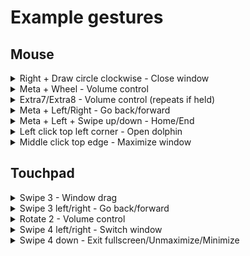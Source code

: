 # Example gestures
## Mouse
<details>
  <summary>Right + Draw circle clockwise - Close window</summary>

  ```yaml
  - type: stroke
    strokes: [ 'OAMAAUkEBRZZEgwkYCARMmA6GUBSViRPQGMrYyNkNLAOVT3DAzhH0AUdUOkYC1j2OQBkAA==' ]
    mouse_buttons: [ right ]

    actions:
      - plasma_shortcut: kwin,Window Close
  ```
</details>
<details>
  <summary>Meta + Wheel - Volume control</summary>
  
  ```yaml
  - type: wheel
    direction: up

    conditions:
      - $keyboard_modifiers == meta

    actions:
      - on: update
        input:
          - keyboard: [ volumeup ]

  - type: wheel
    direction: down

    conditions:
      - $keyboard_modifiers == meta

    actions:
      - on: update
        input:
          - keyboard: [ volumedown ]
  ```
</details>
<details>
  <summary>Extra7/Extra8 - Volume control (repeats if held)</summary>

  ```yaml
  _anchors:
    - &repeat_delay 250
    - &repeat_interval 50

  mouse:
    gestures:
      - type: press
        mouse_buttons: [ extra8 ]
        instant: true

        actions:
          - on: begin
            input:
              - keyboard: [ volumedown ]

          - on: update
            threshold: *repeat_delay
            interval: *repeat_interval
            input:
              - keyboard: [ volumedown ]

      - type: press
        mouse_buttons: [ extra7 ]
        instant: true

        actions:
          - on: begin
            input:
              - keyboard: [ volumeup ]

          - on: update
            threshold: *repeat_delay
            interval: *repeat_interval
            input:
              - keyboard: [ volumeup ]
  ```
</details>
<details>
  <summary>Meta + Left/Right - Go back/forward</summary>

  ```yaml
  - type: press
    mouse_buttons: [ left ]
    instant: true

    conditions:
      - $keyboard_modifiers == meta

    actions:
      - on: begin
        input:
          - mouse: [ back ]

  - type: press
    mouse_buttons: [ right ]
    instant: true

    conditions:
      - $keyboard_modifiers == meta

    actions:
      - on: begin
        input:
          - mouse: [ forward ]

  ```
</details>
<details>
  <summary>Meta + Left + Swipe up/down - Home/End</summary>
  
  ```yaml
  - type: swipe
    direction: up
    mouse_buttons: [ left ]
    
    conditions:
      - $keyboard_modifiers == meta

    actions:
      - on: begin
        input:
          - keyboard: [ leftctrl+home ]

  - type: swipe
    direction: down
    mouse_buttons: [ left ]
    
    conditions:
      - $keyboard_modifiers == meta

    actions:
      - on: begin
        input:
          - keyboard: [ leftctrl+end ]
  ```
</details>
<details>
  <summary>Left click top left corner - Open dolphin</summary>

  ```yaml
  - type: press
    mouse_buttons: [ left ]
    instant: true

    conditions:
      - $pointer_position_screen_percentage <= 0.01,0.01

    actions:
      - on: begin
        command: dolphin
  ```
</details>
<details>
  <summary>Middle click top edge - Maximize window</summary>

  ```yaml
  - type: press
    mouse_buttons: [ middle ]
    instant: true
    
    conditions:
      - $pointer_position_screen_percentage_y <= 0.01

    actions:
      - on: begin
        plasma_shortcut: kwin,Window Maximize
  ```
</details>

## Touchpad
<details>
  <summary>Swipe 3 - Window drag</summary>

  Swipe gestures have a different acceleration profile. You can change *Device.delta_multiplier* to make the gesture faster or slower.

  ```yaml
  - type: swipe
    direction: any
    
    conditions:
      - $fingers == 3

    actions:
      - on: begin
        input:
          - keyboard: [ +leftmeta ]
          - mouse: [ +left ]

      - on: update
        input:
          - mouse: [ move_by_delta ]

      - on: end_cancel
        input:
          - keyboard: [ -leftmeta ]
          - mouse: [ -left ]
```
</details>
<details>
  <summary>Swipe 3 left/right - Go back/forward</summary>
  
  ```yaml
  - type: swipe
    direction: left
    
    conditions:
      - $fingers == 3

    actions:
      - on: begin
        input:
          - mouse: [ back ]

  - type: swipe
    direction: right
    
    conditions:
      - $fingers == 3

    actions:
      - on: begin
        input:
          - mouse: [ forward ]
  ```
  
</details>
<details>
  <summary>Rotate 2 - Volume control</summary>

  ```yaml
  - type: rotate
    direction: any
    
    conditions:
      - $fingers == 2

    actions:
      - on: update
        interval: -10
        input:
          - keyboard: [ volumedown ]

      - on: update
        interval: 10
        input:
          - keyboard: [ volumeup ]
  ```
</details>
<details>
  <summary>Swipe 4 left/right - Switch window</summary>

  Swipe slow - Switch window<br>
  Swipe fast - Open alt+tab switcher 

  ```yaml
  - type: swipe
    direction: left_right
    speed: fast

    conditions:
      - $fingers == 4
    
    actions:
      - on: begin
        input:
          - keyboard: [ +leftalt, tab ]

      - on: update
        interval: -75
        input:
          - keyboard: [ leftshift+tab ]

      - on: update
        interval: 75
        input:
          - keyboard: [ tab ]

      - on: end_cancel
        input:
          - keyboard: [ -leftalt ]

  # Quick window switching (left)
  - type: swipe
    direction: left
    speed: slow
    
    conditions:
      - $fingers == 4

    actions:
      - on: begin
        input:
          - keyboard: [ leftalt+leftshift+tab ]

  # Quick window switching (right)
  - type: swipe
    direction: right
    speed: slow
    
    conditions:
      - $fingers == 4

    actions:
      - on: begin
        input:
          - keyboard: [ leftalt+tab ]
  ```
</details>
<details>
  <summary>Swipe 4 down - Exit fullscreen/Unmaximize/Minimize</summary>
  
  ```yaml
  - type: swipe
    direction: down
    
    conditions:
      - $fingers == 4

    actions:
      - on: begin
        one:
          - plasma_shortcut: kwin,Window Fullscreen
            conditions:
              - $window_fullscreen == true

          - plasma_shortcut: kwin,Window Maximize
            conditions:
              - $window_maximized == true

          - plasma_shortcut: kwin,Window Minimize
  ```
</details>
